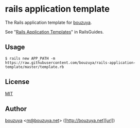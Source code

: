 # rails application template

The Rails application template for [bouzuya][user].

See "[Rails Application Templates](http://guides.rubyonrails.org/rails_application_templates.html)" in RailsGuides.

## Usage

```
$ rails new APP_PATH -m https://raw.githubusercontent.com/bouzuya/rails-application-template/master/template.rb
```

## License

[MIT](LICENSE)

## Author

[bouzuya][user] &lt;[m@bouzuya.net][email]&gt; ([http://bouzuya.net][url])

[user]: https://github.com/bouzuya
[email]: mailto:m@bouzuya.net
[url]: http://bouzuya.net
